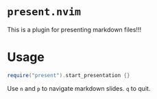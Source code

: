 # `present.nvim`

This is a plugin for presenting markdown files!!!

# Usage

```lua
require("present").start_presentation {}
```
Use `n` and `p` to navigate markdown slides. `q` to quit.
